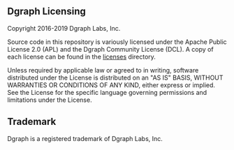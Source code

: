 ## Dgraph Licensing

Copyright 2016-2019 Dgraph Labs, Inc.

Source code in this repository is variously licensed under the Apache Public
License 2.0 (APL) and the Dgraph Community License (DCL). A copy of each license
can be found in the [licenses](./licenses/) directory.

Unless required by applicable law or agreed to in writing, software distributed
under the License is distributed on an "AS IS" BASIS, WITHOUT WARRANTIES OR
CONDITIONS OF ANY KIND, either express or implied.  See the License for the
specific language governing permissions and limitations under the License.

## Trademark

Dgraph is a registered trademark of Dgraph Labs, Inc.
